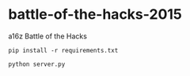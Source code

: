 # battle-of-the-hacks-2015
a16z Battle of the Hacks

`pip install -r requirements.txt`

`python server.py`
